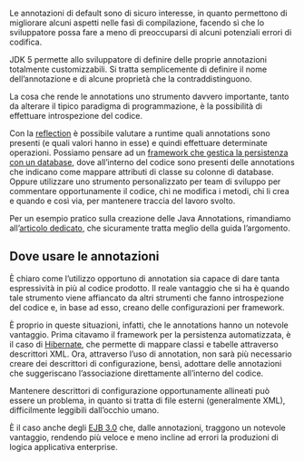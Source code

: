 Le annotazioni di default sono di sicuro interesse, in quanto permettono di migliorare alcuni aspetti nelle fasi di compilazione, facendo sì che lo sviluppatore possa fare a meno di preoccuparsi di alcuni potenziali errori di codifica.

JDK 5 permette allo sviluppatore di definire delle proprie annotazioni totalmente customizzabili. Si tratta semplicemente di definire il nome dell’annotazione e di alcune proprietà che la contraddistinguono.

La cosa che rende le annotations uno strumento davvero importante, tanto da alterare il tipico paradigma di programmazione, è la possibilità di effettuare introspezione del codice.

Con la [reflection](http://java.html.it/articoli/leggi/2414/reflection-in-java/ "Reflections - Articolo") è possibile valutare a runtime quali annotations sono presenti (e quali valori hanno in esse) e quindi effettuare determinate operazioni. Possiamo pensare ad un [framework che gestica la persistenza con un database](http://java.html.it/articoli/leggi/2397/framework-per-la-gestione-di-un-database/ "framework che gestica la persistenza con un database - articolo"), dove all’interno del codice sono presenti delle annotations che indicano come mappare attributi di classe su colonne di database. Oppure utilizzare uno strumento personalizzato per team di sviluppo per commentare opportunamente il codice, chi ne modifica i metodi, chi li crea e quando e così via, per mantenere traccia del lavoro svolto.

Per un esempio pratico sulla creazione delle Java Annotations, rimandiamo all’[articolo dedicato](http://java.html.it/articoli/leggi/3002/creazione-di-java-annotations/ "Articolo sulla creazione di Java Annotations"), che sicuramente tratta meglio della guida l’argomento.

Dove usare le annotazioni
-------------------------

È chiaro come l’utilizzo opportuno di annotation sia capace di dare tanta espressività in più al codice prodotto. Il reale vantaggio che si ha è quando tale strumento viene affiancato da altri strumenti che fanno introspezione del codice e, in base ad esso, creano delle configurazioni per framework.

È proprio in queste situazioni, infatti, che le annotations hanno un notevole vantaggio. Prima citavamo il framework per la persistenza automatizzata, è il caso di [Hibernate](http://java.html.it/articoli/leggi/2421/introduzione-ad-hibernate/ "Introduzione ad Hibernate"), che permette di mappare classi e tabelle attraverso descrittori XML. Ora, attraverso l’uso di annotation, non sarà più necessario creare dei descrittori di configurazione, bensì, adottare delle annotazioni che suggeriscano l’associazione direttamente all’interno del codice.

Mantenere descrittori di configurazione opportunamente allineati può essere un problema, in quanto si tratta di file esterni (generalmente XML), difficilmente leggibili dall’occhio umano.

È il caso anche degli [EJB 3.0](http://java.html.it/articoli/leggi/2464/ejb-30/ "Articolo sugli EJB 3.0") che, dalle annotazioni, traggono un notevole vantaggio, rendendo più veloce e meno incline ad errori la produzioni di logica applicativa enterprise.